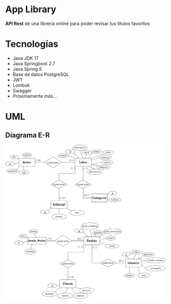 # App Library 
**API Rest** de una librería online para poder revisar tus títulos favoritos

# Tecnologías
- Java JDK 17
- Java Springboot 2.7
- Java Spring 5
- Base de datos PostgreSQL
- JWT
- Lombok
- Swagger
- Próximamente más...
# UML
## Diagrama E-R
![Alt text](src/main/resources/static/images/diagrama-e-r-libreria.png?raw=true "diagrama entidad relacion")
